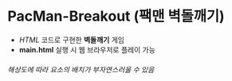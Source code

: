# PacMan-Breakout (팩맨 벽돌깨기)
- *HTML* 코드로 구현한 **벽돌깨기** 게임
- **main.html** 실행 시 웹 브라우저로 플레이 가능
###### 해상도에 따라 요소의 배치가 부자연스러울 수 있음

